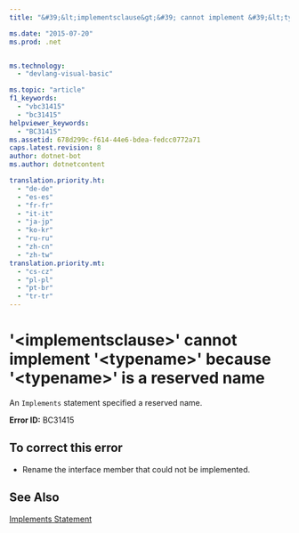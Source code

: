 ```yaml
---
title: "&#39;&lt;implementsclause&gt;&#39; cannot implement &#39;&lt;typename&gt;&#39; because &#39;&lt;typename&gt;&#39; is a reserved name"

ms.date: "2015-07-20"
ms.prod: .net


ms.technology: 
  - "devlang-visual-basic"

ms.topic: "article"
f1_keywords: 
  - "vbc31415"
  - "bc31415"
helpviewer_keywords: 
  - "BC31415"
ms.assetid: 678d299c-f614-44e6-bdea-fedcc0772a71
caps.latest.revision: 8
author: dotnet-bot
ms.author: dotnetcontent

translation.priority.ht: 
  - "de-de"
  - "es-es"
  - "fr-fr"
  - "it-it"
  - "ja-jp"
  - "ko-kr"
  - "ru-ru"
  - "zh-cn"
  - "zh-tw"
translation.priority.mt: 
  - "cs-cz"
  - "pl-pl"
  - "pt-br"
  - "tr-tr"
---
```

# &#39;&lt;implementsclause&gt;&#39; cannot implement &#39;&lt;typename&gt;&#39; because &#39;&lt;typename&gt;&#39; is a reserved name
An `Implements` statement specified a reserved name.  
  
 **Error ID:** BC31415  
  
## To correct this error  
  
-   Rename the interface member that could not be implemented.  
  
## See Also  
 [Implements Statement](../../visual-basic/language-reference/statements/implements-statement.md)
